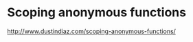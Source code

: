 <!--
id: 1451039088
link: http://kevinisom.info/post/1451039088/scoping-anonymous-functions
slug: scoping-anonymous-functions
date: Mon Nov 01 2010 17:47:11 GMT+1300 (NZDT)
raw: {"blog_name":"kevinisom","id":1451039088,"post_url":"http://kevinisom.info/post/1451039088/scoping-anonymous-functions","slug":"scoping-anonymous-functions","type":"link","date":"2010-11-01 04:47:11 GMT","timestamp":1288586831,"state":"published","format":"html","reblog_key":"szjEPKwN","tags":[],"short_url":"http://tmblr.co/Zw68Yy1MVHbm","highlighted":[],"feed_item":"http://www.dustindiaz.com/scoping-anonymous-functions/","from_feed_id":"650234","note_count":0,"title":"Scoping anonymous functions","url":"http://www.dustindiaz.com/scoping-anonymous-functions/","description":""}
publish: 2010-11-01
tags: 
title: Scoping anonymous functions
-->


Scoping anonymous functions
===========================

<http://www.dustindiaz.com/scoping-anonymous-functions/>

